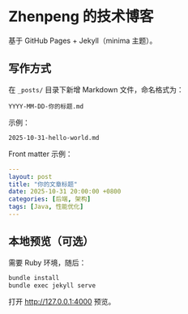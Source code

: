 # Zhenpeng 的技术博客

基于 GitHub Pages + Jekyll（minima 主题）。

## 写作方式
在 `_posts/` 目录下新增 Markdown 文件，命名格式为：
```
YYYY-MM-DD-你的标题.md
```
示例：
```
2025-10-31-hello-world.md
```

Front matter 示例：
```yaml
---
layout: post
title: "你的文章标题"
date: 2025-10-31 20:00:00 +0800
categories: [后端, 架构]
tags: [Java, 性能优化]
---
```

## 本地预览（可选）
需要 Ruby 环境，随后：
```bash
bundle install
bundle exec jekyll serve
```
打开 http://127.0.0.1:4000 预览。
